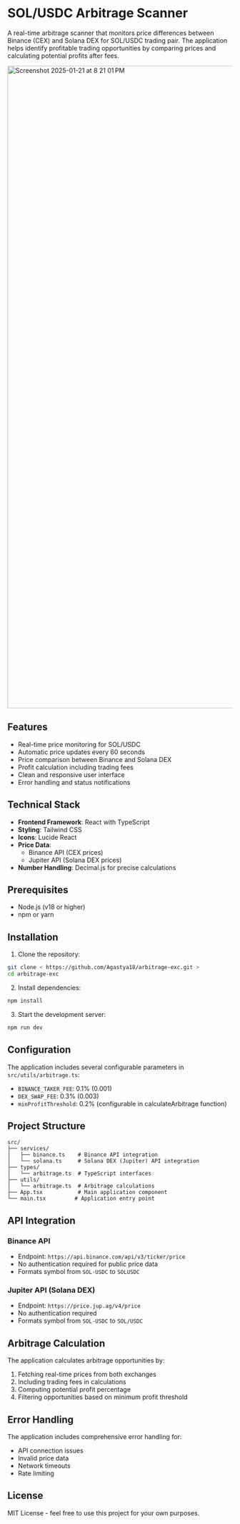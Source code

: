 # SOL/USDC Arbitrage Scanner

A real-time arbitrage scanner that monitors price differences between Binance (CEX) and Solana DEX for SOL/USDC trading pair. The application helps identify profitable trading opportunities by comparing prices and calculating potential profits after fees.

<img width="1440" alt="Screenshot 2025-01-21 at 8 21 01 PM" src="https://github.com/user-attachments/assets/eca9e8a0-618b-44f8-ad5b-7b3e06431094" />


## Features

- Real-time price monitoring for SOL/USDC
- Automatic price updates every 60 seconds
- Price comparison between Binance and Solana DEX
- Profit calculation including trading fees
- Clean and responsive user interface
- Error handling and status notifications

## Technical Stack

- **Frontend Framework**: React with TypeScript
- **Styling**: Tailwind CSS
- **Icons**: Lucide React
- **Price Data**: 
  - Binance API (CEX prices)
  - Jupiter API (Solana DEX prices)
- **Number Handling**: Decimal.js for precise calculations

## Prerequisites

- Node.js (v18 or higher)
- npm or yarn

## Installation

1. Clone the repository:
```bash
git clone < https://github.com/Agastya18/arbitrage-exc.git >
cd arbitrage-exc
```

2. Install dependencies:
```bash
npm install
```

3. Start the development server:
```bash
npm run dev
```

## Configuration

The application includes several configurable parameters in `src/utils/arbitrage.ts`:

- `BINANCE_TAKER_FEE`: 0.1% (0.001)
- `DEX_SWAP_FEE`: 0.3% (0.003)
- `minProfitThreshold`: 0.2% (configurable in calculateArbitrage function)

## Project Structure

```
src/
├── services/
│   ├── binance.ts    # Binance API integration
│   └── solana.ts     # Solana DEX (Jupiter) API integration
├── types/
│   └── arbitrage.ts  # TypeScript interfaces
├── utils/
│   └── arbitrage.ts  # Arbitrage calculations
├── App.tsx           # Main application component
└── main.tsx         # Application entry point
```

## API Integration

### Binance API
- Endpoint: `https://api.binance.com/api/v3/ticker/price`
- No authentication required for public price data
- Formats symbol from `SOL-USDC` to `SOLUSDC`

### Jupiter API (Solana DEX)
- Endpoint: `https://price.jup.ag/v4/price`
- No authentication required
- Formats symbol from `SOL-USDC` to `SOL/USDC`

## Arbitrage Calculation

The application calculates arbitrage opportunities by:
1. Fetching real-time prices from both exchanges
2. Including trading fees in calculations
3. Computing potential profit percentage
4. Filtering opportunities based on minimum profit threshold

## Error Handling

The application includes comprehensive error handling for:
- API connection issues
- Invalid price data
- Network timeouts
- Rate limiting



## License

MIT License - feel free to use this project for your own purposes.
